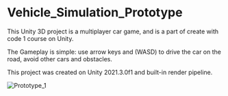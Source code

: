 # Vehicle_Simulation_Prototype
This Unity 3D project is a multiplayer car game, and is a part of create with code 1 course on Unity.

The Gameplay is simple: use arrow keys and (WASD) to drive the car on the road, avoid other cars and obstacles.

This project was created on Unity 2021.3.0f1 and built-in render pipeline.

![Prototype_1](https://user-images.githubusercontent.com/101067760/209024921-3396c759-f07b-4645-b77d-4252b7edd74c.png)

